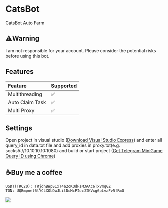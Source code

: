 # CatsBot
CatsBot Auto Farm

## ⚠️Warning
I am not responsible for your account. Please consider the potential risks before using this bot.

## Features
| Feature                   | Supported |
| :------------------------ | :-------- |
| Multithreading            | ✅        |
| Auto Claim Task           | ✅        |
| Multi Proxy               | ✅        |

## Settings
Open project in visual studio ([Download Visual Studio Express](https://visualstudio.microsoft.com/vs/express/)) and enter all query_id in data.txt file and add proxies in proxy.txt(e.g. socks5://10.10.10.10:1080) and build or start project ([Get Telegram MiniGame Query ID using Chrome](https://youtu.be/r0Ulqev-9M4))

## ☕Buy me a coffee
```
USDT(TRC20): TRjdnBWpS1xT4a2oKQdFsM3AAc6TxVmqGZ
TON: UQBmpnet6lYCLXObDwJLitDuMcPIocJIKVxg6pLvaFv5fRmO
```

![](http://visit.parselecom.com/Api/Visit/3/287233)
